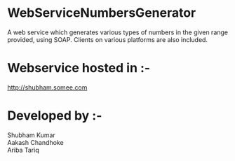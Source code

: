 # WebServiceNumbersGenerator
A web service which generates various types of numbers in the given range provided, using SOAP. Clients on various platforms are also included.

# Webservice hosted in :-
http://shubham.somee.com

# Developed by :-
Shubham Kumar<br>
Aakash Chandhoke<br>
Ariba Tariq
